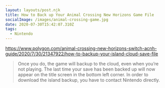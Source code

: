 ```yaml
---
layout: layouts/post.njk
title: How to Back up Your Animal Crossing New Horizons Game File
socialImage: /images/animal-crossing-game.jpg
date: 2020-07-30T15:42:07.310Z
tags:
  - Nintendo
---
```



https://www.polygon.com/animal-crossing-new-horizons-switch-acnh-guide/2020/7/30/21347922/how-to-backup-your-island-cloud-save-file

> Once you do, the game will backup to the cloud, even when you’re not playing. The last time your save has been backed up will now appear on the title screen in the bottom left corner. 
> In order to download the island backup, you have to contact Nintendo directly.